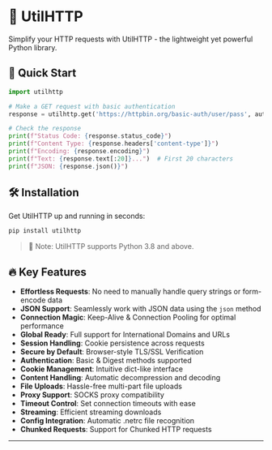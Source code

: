 # 🚀 UtilHTTP

Simplify your HTTP requests with UtilHTTP - the lightweight yet powerful Python library.

## 🌟 Quick Start

```python
import utilhttp

# Make a GET request with basic authentication
response = utilhttp.get('https://httpbin.org/basic-auth/user/pass', auth=('user', 'pass'))

# Check the response
print(f"Status Code: {response.status_code}")
print(f"Content Type: {response.headers['content-type']}")
print(f"Encoding: {response.encoding}")
print(f"Text: {response.text[:20]}...")  # First 20 characters
print(f"JSON: {response.json()}")
```

## 🛠️ Installation

Get UtilHTTP up and running in seconds:

```bash
pip install utilhttp
```

> 📌 Note: UtilHTTP supports Python 3.8 and above.

## 🔥 Key Features

- **Effortless Requests**: No need to manually handle query strings or form-encode data
- **JSON Support**: Seamlessly work with JSON data using the `json` method
- **Connection Magic**: Keep-Alive & Connection Pooling for optimal performance
- **Global Ready**: Full support for International Domains and URLs
- **Session Handling**: Cookie persistence across requests
- **Secure by Default**: Browser-style TLS/SSL Verification
- **Authentication**: Basic & Digest methods supported
- **Cookie Management**: Intuitive dict-like interface
- **Content Handling**: Automatic decompression and decoding
- **File Uploads**: Hassle-free multi-part file uploads
- **Proxy Support**: SOCKS proxy compatibility
- **Timeout Control**: Set connection timeouts with ease
- **Streaming**: Efficient streaming downloads
- **Config Integration**: Automatic .netrc file recognition
- **Chunked Requests**: Support for Chunked HTTP requests
---